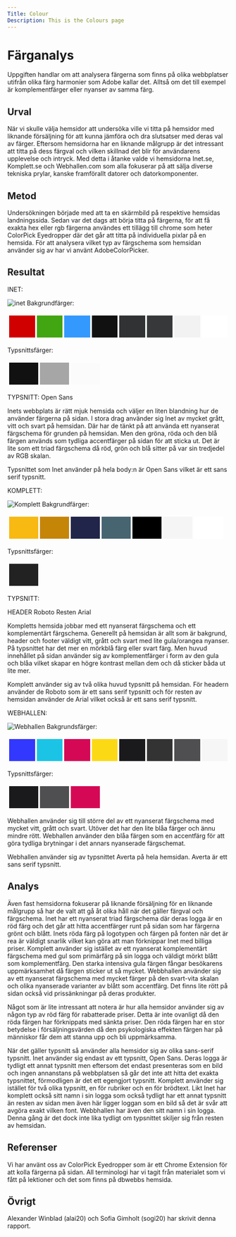 ```yaml
---
Title: Colour
Description: This is the Colours page
---
```


Färganalys
=======================

Uppgiften handlar om att analysera färgerna som finns på olika webbplatser utifrån olika färg harmonier som Adobe kallar det. Alltså om det till exempel är komplementfärger eller nyanser av samma färg.

Urval
-----------------------

När vi skulle välja hemsidor att undersöka ville vi titta på hemsidor med liknande försäljning för att kunna jämföra och dra slutsatser med deras val av färger. Eftersom hemsidorna har en liknande målgrupp är det intressant att titta på dess färgval och vilken skillnad det blir för användarens upplevelse och intryck. Med detta i åtanke valde vi hemsidorna Inet.se, Komplett.se och Webhallen.com som alla fokuserar på att sälja diverse tekniska prylar, kanske framförallt datorer och datorkomponenter. 

Metod
-----------------------

Undersökningen började med att ta en skärmbild på respektive hemsidas landningssida. Sedan var det dags att börja titta på färgerna, för att få exakta hex eller rgb färgerna användes ett tillägg till chrome som heter ColorPick Eyedropper där det går att titta på individuella pixlar på en hemsida. För att analysera vilket typ av färgschema som hemsidan använder sig av har vi använt AdobeColorPicker. 

Resultat
-----------------------

INET:


<img class="full-img" src="./../assets/img/inet.png" alt="inet">
Bakgrundfärger:
<table style="border-spacing: 4px; border-collapse: separate">
<tr>
<td style="height: 50px; width: 50px; background-color: rgb(209,0,0)">
<td style="height: 50px; width: 50px; background-color: rgb(66,165,18)">
<td style="height: 50px; width: 50px; background-color: rgb(51,153,255)">
<td style="height: 50px; width: 50px; background-color: rgb(17,17,17)">
<td style="height: 50px; width: 50px; background-color: rgb(48,50,51)">
<td style="height: 50px; width: 50px; background-color: rgb(54,56,57)">
<td style="height: 50px; width: 50px; background-color: rgb(242,242,242)">
<td style="height: 50px; width: 50px; background-color: rgb(255,255,255)">

</tr>
</table>
Typsnittsfärger:
<table style="border-spacing: 4px; border-collapse: separate">
<tr>
<td style="height: 50px; width: 50px; background-color: rgb(17,17,17)">
<td style="height: 50px; width: 50px; background-color: rgb(166,166,166)">
<td style="height: 50px; width: 50px; background-color: rgb(251,251,251)">
</tr>
</table>

TYPSNITT:
Open Sans

Inets webbplats är rätt mjuk hemsida och väljer en liten blandning hur de använder färgerna på sidan. I stora drag använder sig Inet av mycket grått, vitt och svart på hemsidan. Där har de tänkt på att använda ett nyanserat färgschema för grunden på hemsidan. Men den gröna, röda och den blå färgen används som tydliga accentfärger på sidan för att sticka ut. Det är lite som ett triad färgschema då röd, grön och blå sitter på var sin tredjedel av RGB skalan.

Typsnittet som Inet använder på hela body:n är Open Sans vilket är ett sans serif typsnitt. 

KOMPLETT:


<img class="full-img" src="./../assets/img/komplett.png" alt="Komplett">
Bakgrundfärger:
<table style="border-spacing: 4px; border-collapse: separate">
<tr>
<td style="height: 50px; width: 50px; background-color: rgb(247,185,18)">
<td style="height: 50px; width: 50px; background-color: rgb(197,133,7)">
<td style="height: 50px; width: 50px; background-color: rgb(33,37,73)">
<td style="height: 50px; width: 50px; background-color: rgb(71,100,113)">
<td style="height: 50px; width: 50px; background-color: rgb(0,0,0)">
<td style="height: 50px; width: 50px; background-color: rgb(245,245,245)">
<td style="height: 50px; width: 50px; background-color: rgb(255,255,255)">
</tr>
</table>
Typsnittsfärger:
<table style="border-spacing: 4px; border-collapse: separate">
<tr>
<td style="height: 50px; width: 50px; background-color: rgb(34,34,34)">
</tr>
</table>

TYPSNITT:

HEADER Roboto
Resten Arial

Kompletts hemsida jobbar med ett nyanserat färgschema och ett komplementärt färgschema. Generellt på hemsidan är allt som är bakgrund, header och footer väldigt vitt, grått och svart med lite gula/orangea nyanser. På typsnittet har det mer en mörkblå färg eller svart färg. Men huvud innehållet på sidan använder sig av komplementfärger i form av den gula och blåa vilket skapar en högre kontrast mellan dem och då sticker båda ut lite mer. 

Komplett använder sig av två olika huvud typsnitt på hemsidan. För headern använder de Roboto som är ett sans serif typsnitt och för resten av hemsidan använder de Arial vilket också är ett sans serif typsnitt.  


WEBHALLEN:

<img class="full-img" src="./../assets/img/webhallen.png" alt="Webhallen">
Bakgrundsfärger:
<table style="border-spacing: 4px; border-collapse: separate">
<tr>
<td style="height: 50px; width: 50px; background-color: rgb(51,56,255)">
<td style="height: 50px; width: 50px; background-color: rgb(27,196,229)">
<td style="height: 50px; width: 50px; background-color: rgb(213,8,85)">
<td style="height: 50px; width: 50px; background-color: rgb(252,217,21)">

<td style="height: 50px; width: 50px; background-color: rgb(26,26,29)">
<td style="height: 50px; width: 50px; background-color: rgb(51,51,51)">
<td style="height: 50px; width: 50px; background-color: rgb(79,79,81)">
<td style="height: 50px; width: 50px; background-color: rgb(246,246,246)">

</tr>
</table>
Typsnittsfärger:
<table style="border-spacing: 4px; border-collapse: separate">
<tr>
<td style="height: 50px; width: 50px; background-color: rgb(26,26,29)">
<td style="height: 50px; width: 50px; background-color: rgb(79,79,81)">
<td style="height: 50px; width: 50px; background-color: rgb(213,8,85)">
</tr>
</table>

Webhallen använder sig till större del av ett nyanserat färgschema med mycket vitt, grått och svart. Utöver det har den lite blåa färger och ännu mindre rött. Webhallen använder den blåa färgen som en accentfärg för att göra tydliga brytningar i det annars nyanserade färgschemat.

Webhallen använder sig av typsnittet Averta på hela hemsidan. Averta är ett sans serif typsnitt.

Analys
-----------------------


Även fast hemsidorna fokuserar på liknande försäljning för en liknande målgrupp så har de valt att gå åt olika håll när det gäller färgval och färgschema. Inet har ett nyanserat triad färgschema där deras logga är en röd färg och det går att hitta accentfärger runt på sidan som har färgerna grönt och blått. Inets röda färg på logotypen och färgen på fonten när det är rea är väldigt snarlik vilket kan göra att man förknippar Inet med billiga priser. Komplett använder sig istället av ett nyanserat komplementärt färgschema med gul som primärfärg på sin logga och väldigt mörkt blått som komplementfärg. Den starka intensiva gula färgen fångar besökarens uppmärksamhet då färgen sticker ut så mycket. Webbhallen använder sig av ett nyanserat färgschema med mycket färger på den svart-vita skalan och olika nyanserade varianter av blått som accentfärg. Det finns lite rött på sidan också vid prissänkningar på deras produkter. 

Något som är lite intressant att notera är hur alla hemsidor använder sig av någon typ av röd färg för rabatterade priser. Detta är inte ovanligt då den röda färgen har förknippats med sänkta priser. Den röda färgen har en stor betydelse i försäljningsvärden då den psykologiska effekten färgen har på människor får dem att stanna upp och bli uppmärksamma. 

När det gäller typsnitt så använder alla hemsidor sig av olika sans-serif typsnitt. Inet använder sig endast av ett typsnitt, Open Sans. Deras logga är tydligt ett annat typsnitt men eftersom det endast presenteras som en bild och ingen annanstans på webbplatsen så går det inte att hitta det exakta typsnittet, förmodligen är det ett egengjort typsnitt. Komplett använder sig istället för två olika typsnitt, en för rubriker och en för brödtext. Likt Inet har komplett också sitt namn i sin logga som också tydligt har ett annat typsnitt än resten av sidan men även här ligger loggan som en bild så det är svår att avgöra exakt vilken font. Webbhallen har även den sitt namn i sin logga. Denna gång är det dock inte lika tydligt om typsnittet skiljer sig från resten av hemsidan. 

Referenser
-----------------------

Vi har använt oss av ColorPick Eyedropper som är ett Chrome Extension för att kolla färgerna på sidan. All terminologi har vi tagit från materialet som vi fått på lektioner och det som finns på dbwebbs hemsida. 


Övrigt
-----------------------

Alexander Winblad (alai20) och Sofia Gimholt (sogi20) har skrivit denna rapport. 
